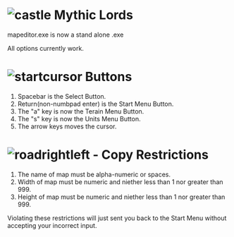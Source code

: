 # ![castle](https://user-images.githubusercontent.com/31811140/128297661-664cc63c-1bb6-4dec-ad70-184095c760ca.png) Mythic Lords

mapeditor.exe is now a stand alone .exe

All options currently work.



# ![startcursor](https://user-images.githubusercontent.com/31811140/128297960-0c70d5ea-97de-48be-93ed-6a5146ba5828.png) Buttons
  1. Spacebar is the Select Button.
  2. Return(non-numbpad enter) is the Start Menu Button.
  3. The "a" key is now the Terain Menu Button.
  4. The "s" key is now the Units Menu Button.
  5. The arrow keys moves the cursor.


# ![roadrightleft - Copy](https://user-images.githubusercontent.com/31811140/128297863-c426da28-ec4e-438d-bc8b-e6c363078f79.png) Restrictions 

1. The name of map must be alpha-numeric or spaces.
2. Width of map must be numeric and niether less than 1 nor greater than 999.
3. Height of map must be numeric and niether less than 1 nor greater than 999.

Violating these restrictions will just sent you back to the Start Menu without accepting your incorrect input.
